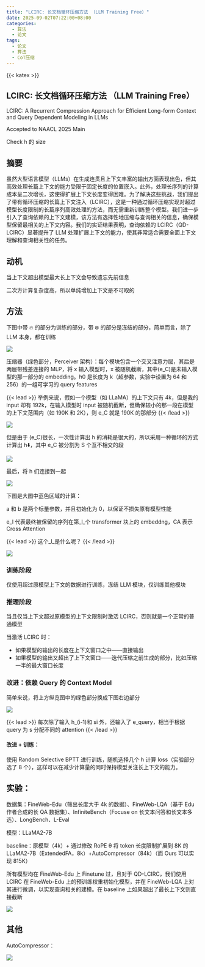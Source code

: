 ```yaml
---
title: "LCIRC: 长文档循环压缩方法 （LLM Training Free）"
date: 2025-09-02T07:22:00+08:00
categories:
  - 算法
  - 论文
tags:
  - 论文
  - 算法
  - CoT压缩
---
```


{{< katex >}}

## LCIRC: 长文档循环压缩方法 （LLM Training Free）

LCIRC: A Recurrent Compression Approach for Efficient Long-form Context and Query Dependent Modeling in LLMs

Accepted to NAACL 2025 Main

Check h 的 size

## 摘要

虽然大型语言模型（LLMs）在生成连贯且上下文丰富的输出方面表现出色，但其高效处理长篇上下文的能力受限于固定长度的位置嵌入。此外，处理长序列的计算成本呈二次增长，这使得扩展上下文长度变得困难。为了解决这些挑战，我们提出了带有循环压缩的长篇上下文注入（LCIRC），这是一种通过循环压缩实现对超过模型长度限制的长篇序列高效处理的方法，而无需重新训练整个模型。我们进一步引入了查询依赖的上下文建模，该方法有选择性地压缩与查询相关的信息，确保模型保留最相关的上下文内容。我们的实证结果表明，查询依赖的 LCIRC（QD-LCIRC）显著提升了 LLM 处理扩展上下文的能力，使其非常适合需要全面上下文理解和查询相关性的任务。

## 动机

当上下文超出模型最大长上下文会导致遗忘先前信息

二次方计算复杂度高，所以单纯增加上下文是不可取的

## 方法

下图中带 🔥 的部分为训练的部分，带 ❄️ 的部分是冻结的部分，简单而言，除了 LLM 本身，都在训练

![](/post_imgs/LCIRC__%E9%95%BF%E6%96%87%E6%A1%A3%E5%BE%AA%E7%8E%AF%E5%8E%8B%E7%BC%A9%E6%96%B9%E6%B3%95_%EF%BC%88LLM_Training_Free%EF%BC%89/LU3ob1IBKouzb3xuBkZcpPjSnQc.png)

压缩器（绿色部分，Perceiver 架构）：每个模块包含一个交叉注意力层，其后是两层带残差连接的 MLP，将 x 输入模型时，x 被随机截断，其中\(e_C\)是未输入模型的那一部分的 embedding。h0 是长度为 k（超参数，实验中设置为 64 和 256）的一组可学习的 query features

{{< lead >}}
举例来说，假如一个模型（如 LLaMA）的上下文只有 4k，但是我的 input 却有 192k，在输入模型时 input 被随机截断，但确保较小的那一段在模型的上下文范围内（如 190K 和 2K），则 e_C 就是 190K 的那部分
{{< /lead >}}

![](/post_imgs/LCIRC__%E9%95%BF%E6%96%87%E6%A1%A3%E5%BE%AA%E7%8E%AF%E5%8E%8B%E7%BC%A9%E6%96%B9%E6%B3%95_%EF%BC%88LLM_Training_Free%EF%BC%89/GF06bBNrroqIAOx6UBMcU3bknZ5.png)

但是由于 \(e_C\)很长，一次性计算出 h 的消耗是很大的，所以采用一种循环的方式计算出 h⬇️，其中 e_C 被分割为 S 个互不相交的段

![](/post_imgs/LCIRC__%E9%95%BF%E6%96%87%E6%A1%A3%E5%BE%AA%E7%8E%AF%E5%8E%8B%E7%BC%A9%E6%96%B9%E6%B3%95_%EF%BC%88LLM_Training_Free%EF%BC%89/BJQVbuwyroxz4PxINROcS1GXnDb.png)

最后，将 h 们连接到一起

![](/post_imgs/LCIRC__%E9%95%BF%E6%96%87%E6%A1%A3%E5%BE%AA%E7%8E%AF%E5%8E%8B%E7%BC%A9%E6%96%B9%E6%B3%95_%EF%BC%88LLM_Training_Free%EF%BC%89/IagGbVpmxoV7dmxUSjucBDQDnzb.png)

下图是大图中蓝色区域的计算：

a 和 b 是两个标量参数，并且初始化为 0，以保证不损失原有模型性能

e_l 代表最终被保留的序列在第_l_个 transformer 块上的 embeddng，CA 表示 Cross Attention

{{< lead >}}
这个_l_是什么呢？
{{< /lead >}}

![](/post_imgs/LCIRC__%E9%95%BF%E6%96%87%E6%A1%A3%E5%BE%AA%E7%8E%AF%E5%8E%8B%E7%BC%A9%E6%96%B9%E6%B3%95_%EF%BC%88LLM_Training_Free%EF%BC%89/CQHebkGF6oDyx8xyQmIcyzwhn9f.png)

### 训练阶段

仅使用超过原模型上下文的数据进行训练，冻结 LLM 模块，仅训练其他模块

### 推理阶段

当且仅当上下文超过原模型的上下文限制时激活 LCIRC，否则就是一个正常的普通模型

当激活 LCIRC 时：

- 如果模型的输出的长度在上下文窗口之中——直接输出
- 如果模型的输出又超出了上下文窗口——迭代压缩之前生成的部分，比如压缩一半的最大窗口长度

### 改进：依赖 Query 的 Context Model

简单来说，将上方纵览图中的绿色部分换成下图右边部分

![](/post_imgs/LCIRC__%E9%95%BF%E6%96%87%E6%A1%A3%E5%BE%AA%E7%8E%AF%E5%8E%8B%E7%BC%A9%E6%96%B9%E6%B3%95_%EF%BC%88LLM_Training_Free%EF%BC%89/M3AhbuRuno4ZKLx1yISc4r5Nn7c.png)

{{< lead >}}
每次除了输入 h_(i-1)和 si 外，还输入了 e_query，相当于根据 query 为 s 分配不同的 attention
{{< /lead >}}

#### 改进 + 训练：

使用 Random Selective BPTT 进行训练，随机选择几个 h 计算 loss（实验部分选了 8 个），这样可以在减少计算量的同时保持模型关注长上下文的能力。

## 实验：

数据集：FineWeb-Edu（筛出长度大于 4k 的数据）、FineWeb-LQA（基于 Edu 作者合成的长 QA 数据集）、InfiniteBench（Focuse on 长文本问答和长文本多选）、LongBench、L-Eval

模型：LLaMA2-7B

baseline：原模型（4k）+ 通过修改 RoPE θ 将 token 长度限制扩展到 8K 的 LLaMA2-7B（ExtendedFA，8k）+AutoCompressor（84k）（而 Ours 可以实现 815K）

所有模型均在 FineWeb-Edu 上 Finetune 过，且对于 QD-LCIRC，我们使用 LCIRC 在 FineWeb-Edu 上的预训练权重初始化模型，并在 FineWeb-LQA 上对其进行微调，以实现查询相关的建模。在 baseline 上如果超出了最长上下文则直接截断

![](/post_imgs/LCIRC__%E9%95%BF%E6%96%87%E6%A1%A3%E5%BE%AA%E7%8E%AF%E5%8E%8B%E7%BC%A9%E6%96%B9%E6%B3%95_%EF%BC%88LLM_Training_Free%EF%BC%89/AsF1bIyPloXo2Kx5SChcXqC2nRc.png)

## 其他

AutoCompressor：

![](/post_imgs/LCIRC__%E9%95%BF%E6%96%87%E6%A1%A3%E5%BE%AA%E7%8E%AF%E5%8E%8B%E7%BC%A9%E6%96%B9%E6%B3%95_%EF%BC%88LLM_Training_Free%EF%BC%89/OmrRbuAofogU5JxCwmLcJDzJnKg.png)
